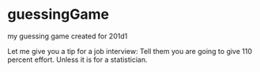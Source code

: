 # guessingGame
my guessing game created for 201d1

Let me give you a tip for a job interview: Tell them you are going to give 110 percent effort. Unless it is for a statistician.
